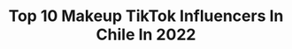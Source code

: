 ---
title: Top 10 Makeup TikTok Influencers In Chile In 2022
description: >-
  Find top makeup TikTok influencers in Chile in 2022. Most popular hashtags: #makeup #fyp #chile #humor.
platform: TikTok
hits: 69
text_top: Identify the best TikTok accounts on inBeat.
text_bottom: Our search engine has 69 TikTok influencers like this in Chile for you to connect with.
profiles:
  - username: "perrocallejerro"
    fullname: >-
      PerroCallejerro
    bio: >-
      Let's have fun! 🐾🐶🐾 #chilean #pup #lgbtqplus #makeup #cosplay
    location: "Chile"
    followers: 9754
    engagement: 1948
    commentsToLikes: 0.088688
    id: ckble2zfd88eg0j23javf8p09
    verified: false
    hashtags: "#pupplay, #humanpup, #goodboy, #duet"
  - username: "polylara"
    fullname: >-
      Poly-na
    bio: >-
      YT 🇨🇱 Polyna Makeup 💄 💖🇩🇪🇨🇱💖😃😎💅🏼🍫🥂🍽🥳
    location: "Chile"
    followers: 32100
    engagement: 822
    commentsToLikes: 0.052302
    id: ckbesuidkbkyx0j23zj84ukzr
    verified: false
    hashtags: "#viaje, #chile, #parati, #amor"
  - username: "koi.grandchester"
    fullname: >-
      Koichi
    bio: >-
      🌺18🌺Cosplay - Oc Cosplay🌺 ❤Chile🇨🇱❤ 🍃Jjba🍃Dc🍃 Insta @Koichi.Grandchester
    location: "Chile"
    followers: 5842
    engagement: 2471
    commentsToLikes: 0.046477
    id: ck9eputgtuc260j78l6g37uus
    verified: false
    hashtags: "#idvcosplay, #eliclark, #larryjohnson, #larryjohnsoncosplay"
  - username: "gene.lagos"
    fullname: >-
      Genesis Lagos
    bio: >-
      Disney Fan 🏰 ✨All things Disney✨ Content Creator Instagram @genesis_lagos
    location: "Chile"
    followers: 311500
    engagement: 2176
    commentsToLikes: 0.013301
    id: ckcdj0pu28jv40j23hc45p668
    verified: false
    hashtags: "#makeup, #model, #disney, #disneyvillains"
  - username: "_angieroa_"
    fullname: >-
      _angieroa
    bio: >-
      Aquí de todo 🇨🇱 MUA ⬇️LOS ESPERO EN⬇️ Instagram @_angieroa YouTube _angieroa
    location: "Chile"
    followers: 70800
    engagement: 1107
    commentsToLikes: 0.044678
    id: ckb97josbqabh0j23f2wod09i
    verified: false
    hashtags: "#makeup, #dragqueen, #mua, #tuneldeltiempo"
  - username: "kta888"
    fullname: >-
      kta888
    bio: >-
      META 17k🤯 soy_cazador 16k de chanchis🐷 SPAM DE ❤= BLOQUEO
    location: "Chile"
    followers: 16500
    engagement: 2524
    commentsToLikes: 0.031461
    id: ckbb79leax8tq0j23wgrsx0xr
    verified: false
    hashtags: "#hallowenmakeup, #squad, #elpepe, #shadow"
  - username: "benjamincalvo44"
    fullname: >-
      benjamin calvo
    bio: >-
      🙈🏳️‍🌈✨❤️chile ❤️✨UwU 17 ✨❤️
    location: "Chile"
    followers: 36000
    engagement: 2194
    commentsToLikes: 0.027696
    id: ckavo2b9ayot30j230j3vcw9k
    verified: false
    hashtags: "#comedia, #gayboy, #chile, #humor"
  - username: "jenni.ta_smiles"
    fullname: >-
      Jennita Smile
    bio: >-
      CrazyGirl 💖 Make Up 💎 Fotógrafa Amateur 📸 Tortuguita 🐢
    location: "Chile"
    followers: 2442
    engagement: 1162
    commentsToLikes: 0.096823
    id: ckdnuwulnnu7q0j23uds3qpu2
    verified: false
    hashtags: "#tik, #milenialtiktok, #makeup, #humor"
  - username: "rio.tew"
    fullname: >-
      rio 
    bio: >-
      20 business/inquiries please email riokritew@gmail.com click for cool YT vid ⬇️
    location: "Chile"
    followers: 1800000
    engagement: 2436
    commentsToLikes: 0.008007
    id: ck8ae81kbanpo0j78b8cunwfq
    verified: false
    hashtags: "#sfx, #sfxmakeup, #halloween, #fyp"
  - username: "flame4ngel"
    fullname: >-
      𝔖𝔬𝔣𝔰🌹
    bio: >-
      🇨🇱🇺🇸
    location: "Chile"
    followers: 120300
    engagement: 2009
    commentsToLikes: 0.015911
    id: ck80onmqhikiw0j78m6rux33o
    verified: false
    hashtags: "#parati, #trend, #trending, #comehere"
---